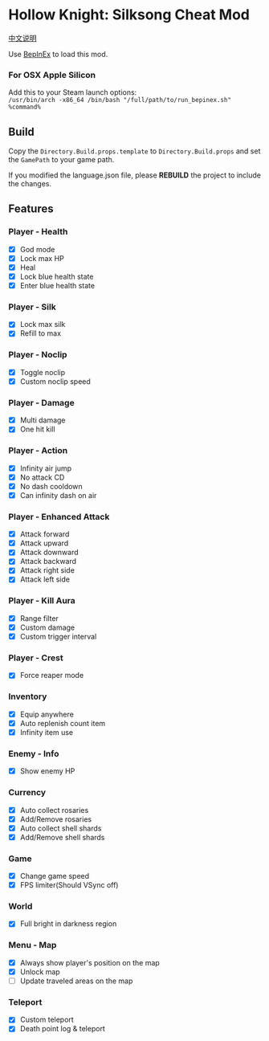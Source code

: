 ﻿# Hollow Knight: Silksong Cheat Mod

[中文说明](README_zh.md)

Use [BepInEx](https://github.com/BepInEx/BepInEx) to load this mod.

### For OSX Apple Silicon

Add this to your Steam launch options:  
`/usr/bin/arch -x86_64 /bin/bash "/full/path/to/run_bepinex.sh" %command%`

## Build

Copy the `Directory.Build.props.template` to `Directory.Build.props` and set the `GamePath` to your game path.

If you modified the language.json file, please **REBUILD** the project to include the changes.

## Features

### Player - Health

- [x] God mode
- [x] Lock max HP
- [x] Heal
- [x] Lock blue health state
- [x] Enter blue health state

### Player - Silk

- [x] Lock max silk
- [x] Refill to max

### Player - Noclip

- [x] Toggle noclip
- [x] Custom noclip speed

### Player - Damage

- [x] Multi damage
- [x] One hit kill

### Player - Action

- [x] Infinity air jump
- [x] No attack CD
- [x] No dash cooldown
- [x] Can infinity dash on air

### Player - Enhanced Attack

- [x] Attack forward
- [x] Attack upward
- [x] Attack downward
- [x] Attack backward
- [x] Attack right side
- [x] Attack left side

### Player - Kill Aura

- [x] Range filter
- [x] Custom damage
- [x] Custom trigger interval

### Player - Crest

- [x] Force reaper mode

### Inventory

- [x] Equip anywhere
- [x] Auto replenish count item
- [x] Infinity item use

### Enemy - Info

- [x] Show enemy HP

### Currency

- [x] Auto collect rosaries
- [x] Add/Remove rosaries
- [x] Auto collect shell shards
- [x] Add/Remove shell shards

### Game

- [x] Change game speed
- [x] FPS limiter(Should VSync off)

### World

- [x] Full bright in darkness region

### Menu - Map

- [x] Always show player's position on the map
- [x] Unlock map
- [ ] Update traveled areas on the map

### Teleport

- [x] Custom teleport
- [x] Death point log & teleport